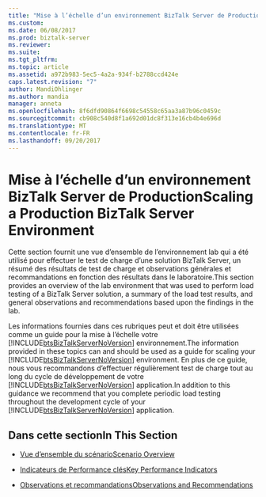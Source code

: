 ```yaml
---
title: "Mise à l’échelle d’un environnement BizTalk Server de Production | Documents Microsoft"
ms.custom: 
ms.date: 06/08/2017
ms.prod: biztalk-server
ms.reviewer: 
ms.suite: 
ms.tgt_pltfrm: 
ms.topic: article
ms.assetid: a972b983-5ec5-4a2a-934f-b2788ccd424e
caps.latest.revision: "7"
author: MandiOhlinger
ms.author: mandia
manager: anneta
ms.openlocfilehash: 8f6dfd90864f6698c54558c65aa3a87b96c0459c
ms.sourcegitcommit: cb908c540d8f1a692d01dc8f313e16cb4b4e696d
ms.translationtype: MT
ms.contentlocale: fr-FR
ms.lasthandoff: 09/20/2017
---
```

# <a name="scaling-a-production-biztalk-server-environment"></a><span data-ttu-id="32cb2-102">Mise à l’échelle d’un environnement BizTalk Server de Production</span><span class="sxs-lookup"><span data-stu-id="32cb2-102">Scaling a Production BizTalk Server Environment</span></span>
<span data-ttu-id="32cb2-103">Cette section fournit une vue d’ensemble de l’environnement lab qui a été utilisé pour effectuer le test de charge d’une solution BizTalk Server, un résumé des résultats de test de charge et observations générales et recommandations en fonction des résultats dans le laboratoire.</span><span class="sxs-lookup"><span data-stu-id="32cb2-103">This section provides an overview of the lab environment that was used to perform load testing of a BizTalk Server solution, a summary of the load test results, and general observations and recommendations based upon the findings in the lab.</span></span>  
  
 <span data-ttu-id="32cb2-104">Les informations fournies dans ces rubriques peut et doit être utilisées comme un guide pour la mise à l’échelle votre [!INCLUDE[btsBizTalkServerNoVersion](../includes/btsbiztalkservernoversion-md.md)] environnement.</span><span class="sxs-lookup"><span data-stu-id="32cb2-104">The information provided in these topics can and should be used as a guide for scaling your [!INCLUDE[btsBizTalkServerNoVersion](../includes/btsbiztalkservernoversion-md.md)] environment.</span></span> <span data-ttu-id="32cb2-105">En plus de ce guide, nous vous recommandons d’effectuer régulièrement test de charge tout au long du cycle de développement de votre [!INCLUDE[btsBizTalkServerNoVersion](../includes/btsbiztalkservernoversion-md.md)] application.</span><span class="sxs-lookup"><span data-stu-id="32cb2-105">In addition to this guidance we recommend that you complete periodic load testing throughout the development cycle of your [!INCLUDE[btsBizTalkServerNoVersion](../includes/btsbiztalkservernoversion-md.md)] application.</span></span>  
  
## <a name="in-this-section"></a><span data-ttu-id="32cb2-106">Dans cette section</span><span class="sxs-lookup"><span data-stu-id="32cb2-106">In This Section</span></span>  
  
-   [<span data-ttu-id="32cb2-107">Vue d’ensemble du scénario</span><span class="sxs-lookup"><span data-stu-id="32cb2-107">Scenario Overview</span></span>](../technical-guides/scenario-overview.md)  
  
-   [<span data-ttu-id="32cb2-108">Indicateurs de Performance clés</span><span class="sxs-lookup"><span data-stu-id="32cb2-108">Key Performance Indicators</span></span>](../technical-guides/key-performance-indicators.md)  
  
-   [<span data-ttu-id="32cb2-109">Observations et recommandations</span><span class="sxs-lookup"><span data-stu-id="32cb2-109">Observations and Recommendations</span></span>](../technical-guides/observations-and-recommendations.md)